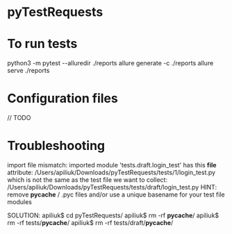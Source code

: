 # pyTestRequests

# To run tests
python3 -m pytest --alluredir ./reports
allure generate -c ./reports
allure serve ./reports


# Configuration files
// TODO

# Troubleshooting
import file mismatch:
imported module 'tests.draft.login_test' has this __file__ attribute:
  /Users/apiliuk/Downloads/pyTestRequests/tests/1/login_test.py
which is not the same as the test file we want to collect:
  /Users/apiliuk/Downloads/pyTestRequests/tests/draft/login_test.py
HINT: remove __pycache__ / .pyc files and/or use a unique basename for your test file modules


SOLUTION:
apiliuk$ cd pyTestRequests/
apiliuk$ rm -rf __pycache__/
apiliuk$ rm -rf tests/__pycache__/
apiliuk$ rm -rf tests/draft/__pycache__/